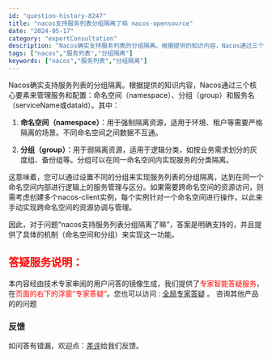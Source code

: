 ```yaml
---
id: "question-history-8247"
title: "nacos支持服务列表分组隔离了嘛 nacos-opensource"
date: "2024-05-17"
category: "expertConsultation"
description: "Nacos确实支持服务列表的分组隔离。根据提供的知识内容，Nacos通过三个核心要素来管理服务和配置：命名空间（namespace）、分组（group）和服务名（serviceName或dataId）。其中：1. **命名空间（namespace）**：用于强制隔离资源，适用于环境、租户等需要严格隔"
tags: ["nacos","服务列表","分组隔离"]
keywords: ["nacos","服务列表","分组隔离"]
---
```


Nacos确实支持服务列表的分组隔离。根据提供的知识内容，Nacos通过三个核心要素来管理服务和配置：命名空间（namespace）、分组（group）和服务名（serviceName或dataId）。其中：

1. **命名空间（namespace）**：用于强制隔离资源，适用于环境、租户等需要严格隔离的场景。不同命名空间之间数据不互通。

2. **分组（group）**：用于弱隔离资源，适用于逻辑分类，如按业务需求划分的灰度组、备份组等。分组可以在同一命名空间内实现服务的分类隔离。

这意味着，您可以通过设置不同的分组来实现服务列表的分组隔离，达到在同一个命名空间内部进行逻辑上的服务管理与区分。如果需要跨命名空间的资源访问，则需考虑创建多个nacos-client实例，每个实例针对一个命名空间进行操作，以此来手动实现跨命名空间的资源协调与管理。

因此，对于问题“nacos支持服务列表分组隔离了嘛”，答案是明确支持的，并且提供了具体的机制（命名空间和分组）来实现这一功能。
## <font color="#FF0000">答疑服务说明：</font> 

本内容经由技术专家审阅的用户问答的镜像生成，我们提供了<font color="#FF0000">专家智能答疑服务</font>，在<font color="#FF0000">页面的右下的浮窗”专家答疑“</font>。您也可以访问 : [全局专家答疑](https://opensource.alibaba.com/chatBot) 。 咨询其他产品的的问题

### 反馈
如问答有错漏，欢迎点：[差评](https://ai.nacos.io/user/feedbackByEnhancerGradePOJOID?enhancerGradePOJOId=13598)给我们反馈。
